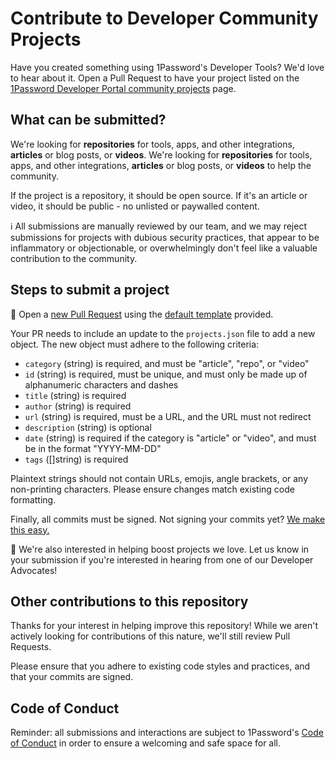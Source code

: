 # Contribute to Developer Community Projects

Have you created something using 1Password's Developer Tools? We'd love to hear about it. Open a Pull Request to have your project listed on the [1Password Developer Portal community projects](https://developer.1password.com/community/) page.

## What can be submitted?

We're looking for **repositories** for tools, apps, and other integrations, **articles** or blog posts, or **videos**.
We're looking for **repositories** for tools, apps, and other integrations, **articles** or blog posts, or **videos** to help the community.

If the project is a repository, it should be open source. If it's an article or video, it should be public - no unlisted or paywalled content.

ℹ️ All submissions are manually reviewed by our team, and we may reject submissions for projects with dubious security practices, that appear to be inflammatory or objectionable, or overwhelmingly don't feel like a valuable contribution to the community.

## Steps to submit a project

📝 Open a [new Pull Request](https://github.com/1Password/developer-community-projects/compare) using the [default template](https://github.com/1Password/developer-community-projects/blob/main/.github/pull_request_template.md) provided.

Your PR needs to include an update to the `projects.json` file to add a new object. The new object must adhere to the following criteria:

- `category` (string) is required, and must be "article", "repo", or "video"
- `id` (string) is required, must be unique, and must only be made up of alphanumeric characters and dashes
- `title` (string) is required
- `author` (string) is required
- `url` (string) is required, must be a URL, and the URL must not redirect
- `description` (string) is optional
- `date` (string) is required if the category is "article" or "video", and must be in the format "YYYY-MM-DD"
- `tags` ([]string) is required

Plaintext strings should not contain URLs, emojis, angle brackets, or any non-printing characters. Please ensure changes match existing code formatting.

Finally, all commits must be signed. Not signing your commits yet? [We make this easy.](https://developer.1password.com/docs/ssh/git-commit-signing)

💬 We're also interested in helping boost projects we love. Let us know in your submission if you're interested in hearing from one of our Developer Advocates!

## Other contributions to this repository

Thanks for your interest in helping improve this repository! While we aren't actively looking for contributions of this nature, we'll still review Pull Requests.

Please ensure that you adhere to existing code styles and practices, and that your commits are signed.

## Code of Conduct

Reminder: all submissions and interactions are subject to 1Password's [Code of Conduct](https://developer.1password.com/code-of-conduct/) in order to ensure a welcoming and safe space for all.
